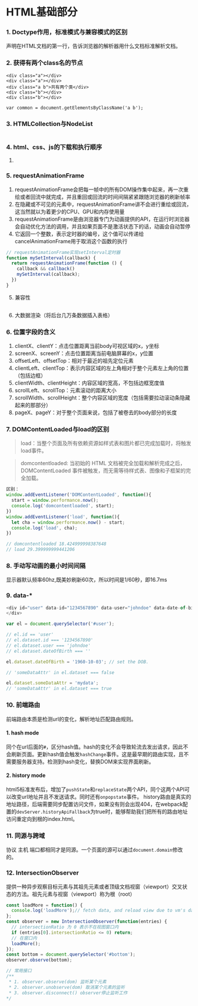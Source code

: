 <!-- 基础.md -->
# HTML基础部分
### 1. Doctype作用，标准模式与兼容模式的区别
<!DOCTYPE>声明在HTML文档的第一行，告诉浏览器的解析器用什么文档标准解析文档。


### 2. 获得有两个class名的节点
```
<div class="a"></div>
<div class="a"></div>
<div class="a b">共有两个类</div>
<div class="b"></div>
<div class="b"></div>

var common = document.getElementsByClassName('a b');
```

### 3. HTMLCollection与NodeList
```

```	

### 4. html、css、js的下载和执行顺序
1. 


### 5. requestAnimationFrame
1. requestAnimationFrame会把每一帧中的所有DOM操作集中起来，再一次重绘或者回流中就完成，并且重回或回流的时间间隔紧紧跟随浏览器的刷新帧率
2. 在隐藏或不可见的元素中，requestAnimationFrame讲不会进行重绘或回流，这当然就以为着更少的CPU、GPU和内存使用量
3. requestAnimationFrame是由浏览器专门为动画提供的API，在运行时浏览器会自动优化方法的调用，并且如果页面不是激活状态下的话，动画会自动暂停
4. 它返回一个整数，表示定时器的编号，这个值可以传递给cancelAnimationFrame用于取消这个函数的执行
```js
// requestAnimationFrame实现setInterval定时器
function mySetInterval(callback) {
  return requestAnimationFrame(function () {
    callback && callback()
    mySetInterval(callback);
  })
}
```
5. 兼容性
```js

```
6. 大数据渲染（将后台几万条数据插入表格）

### 6. 位置字段的含义
1. clientX、clientY：点击位置距离当前body可视区域的x，y坐标
2. screenX、screenY：点击位置距离当前电脑屏幕的x，y位置
3. offsetLeft、offsetTop：相对于最近的祖先定位元素
4. clientLeft、clientTop：表示内容区域的左上角相对于整个元素左上角的位置（包括边框）
5. clientWidth、clientHeight：内容区域的宽高，不包括边框宽度值
6. scrollLeft、scrollTop：元素滚动的距离大小
7. scrollWidth、scrollHeight：整个内容区域的宽度（包括需要拉动滚动条隐藏起来的那部分）
8. pageX、pageY：对于整个页面来说，包括了被卷去的body部分的长度

### 7. DOMContentLoaded与load的区别

> load：当整个页面及所有依赖资源如样式表和图片都已完成加载时，将触发load事件。

> domcontentloaded: 当初始的 HTML 文档被完全加载和解析完成之后，DOMContentLoaded 事件被触发，而无需等待样式表、图像和子框架的完全加载。

```js
区别：
window.addEventListener('DOMContentLoaded', function(){
  start = window.performance.now();
  console.log('domcontentloaded', start);
})
window.addEventListener('load', function(){
  let cha = window.performance.now() - start;
  console.log('load', cha);
})

// domcontentloaded 18.424999998387648
// load 29.399999999441206
```

### 8. 手动写动画的最小时间间隔
显示器默认频率60hz,既美妙刷新60次，所以时间是1/60秒，即16.7ms

### 9. data-*
```js
<div id="user" data-id="1234567890" data-user="johndoe" data-date-of-birth>John Doe
</div>

var el = document.querySelector('#user');

// el.id == 'user'
// el.dataset.id === '1234567890'
// el.dataset.user === 'johndoe'
// el.dataset.dateOfBirth === ''

el.dataset.dateOfBirth = '1960-10-03'; // set the DOB.

// 'someDataAttr' in el.dataset === false

el.dataset.someDataAttr = 'mydata';
// 'someDataAttr' in el.dataset === true
```

### 10. 前端路由
前端路由本质是检测url的变化，解析地址匹配路由规则。

#### 1. hash mode
同个在url后面的```#```，区分hash值。hash的变化不会导致轮流去发出请求，因此不会刷新页面。更新hash值会触发```hashChange```事件。这是最早期的路由实现，且不需要服务器支持。检测到hash变化，替换DOM来实现界面刷新。

#### 2. history mode
html5标准发布后，增加了```pushState```和```replaceState```两个API，同个这两个API可以改变url地址并且不发送请求。同时还有```onpopstate```事件。
history路由是真实的地址路径，后端需要同步配置访问文件，如果没有则会出现404，在webpack配置的```devServer.historyApiFallback```为true时，能够帮助我们把所有的路由地址访问重定向到根的index.html。

### 11. 同源与跨域
协议 主机 端口都相同才是同源。一个页面的源可以通过```document.domain```修改的。

### 12. IntersectionObserver
提供一种异步观察目标元素与其祖先元素或者顶级文档视窗（viewport）交叉状态的方法。祖先元素与视窗（viewport）称为根（root）

```js
const loadMore = function() {
  console.log('loadMore');// fetch data, and reload view due to vm's data change.
};
const observer = new IntersectionObserver(function(entries) {
  // intersectionRatio 为 0 表示不在视图窗口内
  if (entries[0].intersectionRatio <= 0) return;
  // 在窗口内
  loadMore();
});
const bottom = document.querySelector('#bottom');
observer.observe(bottom);

// 常用接口
/**
 * 1. observer.observe(dom) 监听某个元素
 * 2. observer.unobserve(dom) 取消某个元素的监听
 * 3. observer.disconnect() observer停止监听工作
*/

```

